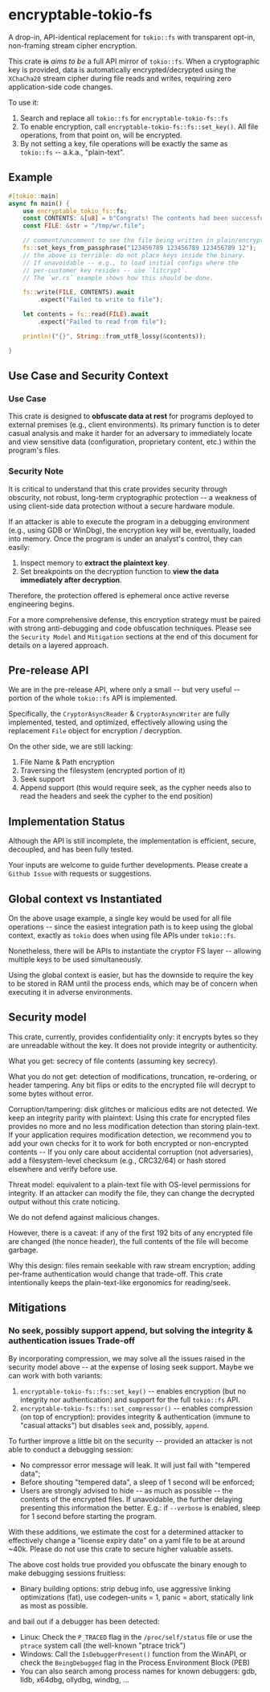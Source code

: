 # encryptable-tokio-fs

A drop-in, API-identical replacement for `tokio::fs` with transparent opt-in, non-framing stream cipher encryption.

This crate ~~is~~ *aims to be* a full API mirror of `tokio::fs`. When a cryptographic key is provided, data is automatically encrypted/decrypted using the `XChaCha20` stream cipher during file reads and writes, requiring zero application-side code changes.

To use it:
1) Search and replace all `tokio::fs` for `encryptable-tokio-fs::fs`
2) To enable encryption, call `encryptable-tokio-fs::fs::set_key()`. All file operations, from that point on, will be encrypted.
3) By not setting a key, file operations will be exactly the same as `tokio::fs` -- a.k.a., "plain-text".

## Example
```rust
#[tokio::main]
async fn main() {
    use encryptable_tokio_fs::fs;
    const CONTENTS: &[u8] = b"Congrats! The contents had been successfully written and read back! Now go and inspect the actual file contents!";
    const FILE: &str = "/tmp/wr.file";

    // comment/uncomment to see the file being written in plain/encrypted modes
    fs::set_keys_from_passphrase("123456789 123456789 123456789 12");
    // the above is terrible: do not place keys inside the binary.
    // If unavoidable -- e.g., to load initial configs where the
    // per-customer key resides -- use `litcrypt`.
    // The `wr.rs` example shows how this should be done.

    fs::write(FILE, CONTENTS).await
        .expect("Failed to write to file");

    let contents = fs::read(FILE).await
        .expect("Failed to read from file");

    println!("{}", String::from_utf8_lossy(&contents));

}
```

## Use Case and Security Context

### Use Case

This crate is designed to **obfuscate data at rest** for programs deployed to external premises (e.g., client environments).
Its primary function is to deter casual analysis and make it harder for an adversary to immediately locate and view sensitive data
(configuration, proprietary content, etc.) within the program's files.

### Security Note

It is critical to understand that this crate provides security through obscurity, not robust, long-term cryptographic protection -- a weakness of using
client-side data protection without a secure hardware module.

If an attacker is able to execute the program in a debugging environment (e.g., using GDB or WinDbg), the encryption key will be, eventually, loaded into memory.
Once the program is under an analyst's control, they can easily:
1) Inspect memory to **extract the plaintext key**.
2) Set breakpoints on the decryption function to **view the data immediately after decryption**.

Therefore, the protection offered is ephemeral once active reverse engineering begins.

For a more comprehensive defense, this encryption strategy must be paired with strong anti-debugging and code obfuscation techniques.
Please see the `Security Model` and `Mitigation` sections at the end of this document for details on a layered approach.

## Pre-release API

We are in the pre-release API, where only a small -- but very useful -- portion of the whole `tokio::fs` API is implemented.

Specifically, the `CryptorAsyncReader` & `CryptorAsyncWriter` are fully implemented, tested, and optimized,
effectively allowing using the replacement `File` object for encryption / decryption. 

On the other side, we are still lacking:
1) File Name & Path encryption
2) Traversing the filesystem (encrypted portion of it)
3) Seek support
4) Append support (this would require seek, as the cypher needs also to read the headers and seek the cypher to the end position)


## Implementation Status

Although the API is still incomplete, the implementation is efficient, secure, decoupled, and has been fully tested.

Your inputs are welcome to guide further developments. Please create a `Github Issue` with requests or suggestions.

## Global context vs Instantiated

On the above usage example, a single key would be used for all file operations -- since the easiest integration path is
to keep using the global context, exactly as `tokio` does when using file APIs under `tokio::fs`.

Nonetheless, there will be APIs to instantiate the cryptor FS layer -- allowing multiple keys to be used simultaneously.

Using the global context is easier, but has the downside to require the key to be stored in RAM until the process ends, which may be
of concern when executing it in adverse environments.

## Security model

This crate, currently, provides confidentiality only: it encrypts bytes so they are unreadable without the key.
It does not provide integrity or authenticity.

What you get: secrecy of file contents (assuming key secrecy).

What you do not get: detection of modifications, truncation, re-ordering, or header tampering. Any bit flips or edits to the encrypted file will decrypt to some bytes without error.

Corruption/tampering: disk glitches or malicious edits are not detected. We keep an integrity parity with plaintext: Using this crate for encrypted files provides no more and no less
modification detection than storing plain-text. If your application requires modification detection, we recommend you to add your own checks for it to work for both encrypted or
non-encrypted contents -- If you only care about accidental corruption (not adversaries), add a filesystem-level checksum (e.g., CRC32/64) or hash stored elsewhere and verify before use.

Threat model: equivalent to a plain-text file with OS-level permissions for integrity. If an attacker can modify the file, they can change the decrypted output without this crate noticing.

We do not defend against malicious changes.

However, there is a caveat: if any of the first 192 bits of any encrypted file are changed (the nonce header), the full contents of the file will become garbage.

Why this design: files remain seekable with raw stream encryption; adding per-frame authentication would change that trade-off. This crate intentionally keeps the plain-text-like
ergonomics for reading/seek.

## Mitigations

### No seek, possibly support append, but solving the integrity & authentication issues Trade-off

By incorporating compression, we may solve all the issues raised in the security model above -- at the expense of losing seek support.
Maybe we can work with both variants:
1) `encryptable-tokio-fs::fs::set_key()` -- enables encryption (but no integrity nor authentication) and support for the full `tokio::fs` API.
2) `encryptable-tokio-fs::fs::set_compressor()` -- enables compression (on top of encryption): provides integrity & authentication
                                                   (immune to "casual attacks") but disables `seek` and, possibly, `append`.

To further improve a little bit on the security -- provided an attacker is not able to conduct a debugging session:
* No compressor error message will leak. It will just fail with "tempered data";
* Before shouting "tempered data", a sleep of 1 second will be enforced;
* Users are strongly advised to hide -- as much as possible -- the contents of the encrypted files.
  If unavoidable, the further delaying presenting this information the better. E.g.: if `--verbose` is enabled,
  sleep for 1 second before starting the program.

With these additions, we estimate the cost for a determined attacker to effectively change a "license expiry date" on a yaml file to be at around ~40k.
Please do not use this crate to secure higher valuable assets.

The above cost holds true provided you obfuscate the binary enough to make debugging sessions fruitless:
* Binary building options: strip debug info, use aggressive linking optimizations (fat), use codegen-units = 1, panic = abort, statically link as most as possible.

and bail out if a debugger has been detected:
* Linux: Check the `P_TRACED` flag in the `/proc/self/status` file or use the `ptrace` system call (the well-known "ptrace trick")
* Windows: Call the `IsDebuggerPresent()` function from the WinAPI, or check the `BeingDebugged` flag in the Process Environment Block (PEB)
* You can also search among process names for known debuggers: gdb, lldb, x64dbg, ollydbg, windbg, ...